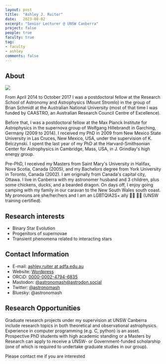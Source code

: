 ```yaml
---
layout: post
title:  "Ashley J. Ruiter"
date:   2023-08-02
excerpt: "Senior Lecturer @ UNSW Canberra"
project: false
people: true
faculty: true
tag:
- faculty
- ashley
comments: false
---
```


## About

<img src="/assets/img/AshleyRuiter.jpg" class="img-profile" />

From April 2014 to October 2017 I was a postdoctoral fellow at the Research School of Astronomy and Astrophysics (Mount Stromlo) in the group of Brian Schmidt at the Australian National University (most of that time I was funded by CAASTRO, an Australian Research Council Centre of Excellence).

Before that, I was a postdoctoral fellow at the Max Planck Institute for Astrophysics in the supernova group of Wolfgang Hillebrandt in Garching, Germany (2009 to 2014).
I received my PhD in 2009 from New Mexico State University in Las Cruces, New Mexico, USA, under the supervision of K. Belczynski. I spent the last year of my PhD at the Harvard-Smithsonian Center for Astrophysics in Cambridge, Mass, USA, in J. Grindlay's high energy group.

Pre-PhD, I received my Masters from Saint Mary's University in Halifax, Nova Scotia, Canada (2005), and my Bachelors degree from York University in Toronto, Canada (2002). I am originally from Canada's capital city, Ottawa. I live in Canberra with my astronomer husband and 3 children, plus some chickens, ducks, and a bearded dragon. On days off, I enjoy going camping with my family in our caravan to the New South Wales south coast. My pronouns are she/her/hers and I am an LGBTQIA2S+ ally 🏳️‍⚧️ 🏳️‍🌈 (UNSW training certified).

## Research interests

- Binary Star Evolution
- Progenitors of supernovae
- Transient phenomena related to interacting stars

## Contact Information

- E-mail: [ashley.ruiter at adfa.edu.au](mailto:ashley.ruiter@adfa.edu.au)
- Website: [Wordpress](https://ashleyruiterastro.wordpress.com/)
- ORCiD: [0000-0002-4794-6835](https://orcid.org/0000-0002-4794-6835)
- Mastodon: [@astronomash@astrodon.social](https://astrodon.social/@astronomash)
- Twitter: [@astronomash](https://twitter.com/astronomash)
- Bluesky: @astronomash

## Research Opportunities

Graduate research projects under my supervision at UNSW Canberra include research topics in both theoretical and observational astrophysics. Experience in computer programming (e.g. C, python) is an asset. Prospective PhD students with high academic standing or a Masters by Research can apply to receive a UNSW- or Government-funded scholarship (one of which is required to undertake graduate studies in our group).

Please contact me if you are interested
